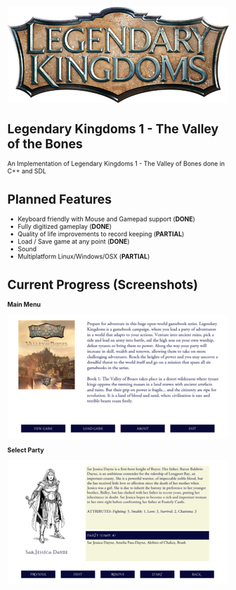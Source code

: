 ![Legendary Kingdoms](/src/images/legendary-kingdoms-logo.png)
# Legendary Kingdoms 1 - The Valley of the Bones

An Implementation of Legendary Kingdoms 1 - The Valley of Bones done in C++ and SDL

# Planned Features

- Keyboard friendly with Mouse and Gamepad support (**DONE**)
- Fully digitized gameplay (**DONE**)
- Quality of life improvements to record keeping (**PARTIAL**)
- Load / Save game at any point (**DONE**)
- Sound
- Multiplatform Linux/Windows/OSX (**PARTIAL**)

# Current Progress (Screenshots)

**Main Menu**

![Main Menu](/screenshots/main-menu.png)

**Select Party**

![Select Party](/screenshots/select-party.png)